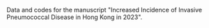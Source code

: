 Data and codes for the manuscript "Increased Incidence of Invasive Pneumococcal Disease in Hong Kong in 2023". 
